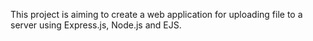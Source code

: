 This project is aiming to create a web application for uploading file to a server using Express.js, Node.js and EJS.
